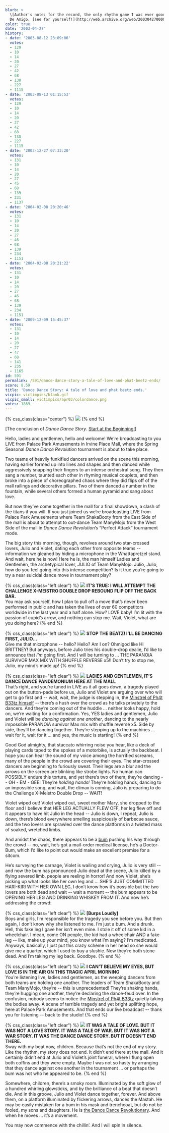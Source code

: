 ```yaml
---
blurb: >
  \[Author's note: for the record, the only rhythm game I was ever good was was Samba
  De Amigo. [see for yourself!](http://web.archive.org/web/20030427000000/http://www.gamespy.com/fargo/november00/samba/)\]
color: true
date: '2003-04-27'
history:
- date: '2003-08-12 23:09:06'
  votes:
  - 129
  - 10
  - 14
  - 20
  - 27
  - 42
  - 68
  - 138
  - 227
  - 1115
- date: '2003-08-13 01:15:53'
  votes:
  - 129
  - 10
  - 14
  - 20
  - 27
  - 42
  - 68
  - 138
  - 227
  - 1115
- date: '2003-12-27 07:33:20'
  votes:
  - 131
  - 10
  - 14
  - 20
  - 27
  - 45
  - 68
  - 139
  - 231
  - 1137
- date: '2004-02-08 20:20:46'
  votes:
  - 131
  - 10
  - 14
  - 20
  - 27
  - 46
  - 68
  - 139
  - 234
  - 1151
- date: '2004-02-08 20:21:22'
  votes:
  - 131
  - 10
  - 14
  - 20
  - 27
  - 46
  - 68
  - 139
  - 234
  - 1151
- date: '2009-12-09 15:45:37'
  votes:
  - 131
  - 10
  - 14
  - 20
  - 27
  - 47
  - 68
  - 141
  - 235
  - 1165
id: 591
permalink: /591/dance-dance-story-a-tale-of-love-and-phat-beetz-ends/
score: 8.59
title: 'Dance Dance Story: A tale of love and phat beetz ends.'
vicpic: victimpics/blank.gif
vicpic_small: victimpics/apr03/colordance.png
votes: 1869
---
```


{% css_class(class="center") %}
![](/img/victimpics/apr03/colordancebig.png)
{% end %}
  
 \[The conclusion of *Dance Dance Story*. [Start at the
Beginning!](@/victim/586.md)\]

Hello, ladies and gentlemen, hello and welcome! We’re broadcasting to
you LIVE from Palace Park Amusements in Irvine Place Mall, where the
Spring Seasonal *Dance Dance Revolution* tournament is about to take
place.

Two teams of heavily funkified dancers arrived on the scene this
morning, having earlier formed up into lines and shapes and then danced
while aggressively snapping their fingers to an intense orchestral song.
They then sang a number, taunted each other in rhyming musical couplets,
and then broke into a piece of choreographed chaos where they did flips
off of the mall railings and decorative pillars. Two of them danced a
number in the fountain, while several others formed a human pyramid and
sang about love.

But now they’ve come together in the mall for a final showdown, a clash
of the titans if you will. If you just joined us we’re broadcasting LIVE
from Palace Park Amusements where Team ShakaBooty from the East Side of
the mall is about to attempt to out-dance Team ManyMojo from the West
Side of the mall in *Dance Dance Revolution*’s “Perfect Attack”
tournament mode.

The big story this morning, though, revolves around two star-crossed
lovers, Julio and Violet, dating each other from opposite teams --
information we gleaned by hiding a microphone in the Whattapretzel
stand. And wait, here he is now! Here he is, the man himself Ladies and
Gentlemen, the archetypical lover, JULIO of Team ManyMojo. Julio, Julio,
how do you feel going into this intense competition? Is it true you’re
going to try a near suicidal dance move in tournament play?

{% css_class(class="left clear") %}
[![](/img/victimpics/apr03/dance2.gif)](@/victim/587.md) **IT’S TRUE:
I WILL ATTEMPT THE CHALLENGE X-MEISTRO DOUBLE DROP REBOUND FLIP OFF THE
BACK BAR.**  
 You may ask yourself, how I plan to pull off a move that’s never been
performed in public and has taken the lives of over 60 competitors
worldwide in the last year and a half alone. How? LOVE baby! I’m lit
with the passion of cupid’s arrow, and nothing can stop me. Wait,
Violet, what are you doing here?
{% end %}

{% css_class(class="left clear") %}
[![](/img/victimpics/apr03/dance3.gif)](@/victim/588.md) **STOP THE
BEATZ! I’LL BE DANCING FIRST, JULIO...**  
 Give me that microphone -- hello? Hello? Am I on? Ohmigod like HI
BRITTNEY! But anyways, before Julio tries his double-drop dealie, I’d
like to announce that *I’m* going first. And I will be turning to ...
THE PARANOiA SURVIVOR MAX MIX WITH SHUFFLE REVERSE x5!! Don’t try to
stop me, Julio, my mind’s made up!
{% end %}

{% css_class(class="left clear") %}
[![](/img/victimpics/jul02/microphone.gif)](@/victim/404.md) **LADIES
AND GENTLEMEN, IT’S DANCE DANCE PANDEMONIUM HERE AT THE MALL**  
 That’s right, and you’re tuned in LIVE as it all goes down, a tragedy
played out on the button-pads before us, Julio and Violet are arguing
over who will get to go first and -- wait, wait, the judge is stepping
in, the [Minstrel of Ph4t B33tz himself](@/victim/586.md) -- there’s
a hush over the crowd as he talks privately to the dancers. And they’re
coming out of the huddle ... neither looks happy, hold on, we’re waiting
for a confirmation. Yes, YES ladies and gentlemen, Julio and Violet will
be *dancing against one another*, dancing to the nearly impossible
PARANOiA survivor Max mix with shuffle reverse x5. Side by side, they’ll
be dancing together. They’re stepping up to the machines ... wait for
it, wait for it ... and yes, the music is starting!
{% end %}

Good God almighty, that staccato whirring noise you hear, like a deck of
playing cards taped to the spokes of a motorbike, is actually the
backbeat. I hope you can hear the sound of my voice among the horrified
screams, many of the people in the crowd are covering their eyes. The
star-crossed dancers are beginning to furiously sweat. Their legs are a
blur and the arrows on the screen are blinking like strobe lights. No
human can POSSIBLY endure this torture, and yet there’s two of them,
they’re dancing -- OH - EM - GEE! They’re *holding hands!* They’re
holding hands, dancing to an impossible song, and wait, the climax is
coming, Julio is preparing to do the Challenge X-Meistro Double Drop --
WAIT!

Violet wiped out! Violet wiped out, sweet mother Mary, she dropped to
the floor and I believe that HER LEG ACTUALLY FLEW OFF, her leg flew off
and it appears to have hit Julio in the head -- Julio is down, I repeat,
Julio is down, there’s blood everywhere smelling suspiciously of
barbecue sauce, and the two lovers are sprawled over the dance platforms
in a twisted mass of soaked, wretched limbs.

And amidst the chaos, there appears to be a [bum](@/victim/590.md)
pushing his way through the crowd -- no, wait, he’s got a mail-order
medical license, he’s a Doctor-Bum, which I’d like to point out would
make an excellent premise for a sitcom.

He’s surveying the carnage, Violet is wailing and crying, Julio is very
still -- and now the bum has pronounced Julio dead at the scene, Julio
killed by a flying severed limb, people are reeling in horror! And now
Violet, she’s picking up what looks like her own leg and ... SHE’S JUST
COMMITTED HARI-KIRI WITH HER OWN LEG, I don’t know how it’s possible but
the two lovers are both dead and wait -- wait a moment -- the bum
appears to be OPENING HER LEG AND DRINKING WHISKEY FROM IT. And now he’s
addressing the crowd:

{% css_class(class="left clear") %}
[![](/img/victimpics/apr03/dance5.gif)](@/victim/590.md) **\[Burps
Loudly\]**  
 Boys and girls, I’m responsible for the tragedy you see before you. But
then again, I don’t know why she listened to me. I’m just a bum. And a
drunk. Hell, this fake leg I gave her isn’t even mine. I stole it off of
some kid in a wheelchair. I mean, come ON people, the kid had a
wheelchair AND a fake leg -- like, make up your mind, you know what I’m
saying? I’m medicated. Anyways, basically, I just put this crazy scheme
in her head so she would give me a quarter, which I used to buy a
slushie. Now they’re both stone dead. And I’m taking my leg back.
Goodbye.
{% end %}

{% css_class(class="left clear") %}
[![](/img/victimpics/jul02/microphone.gif)](@/victim/404.md) **I CAN’T
BELIEVE MY EYES, BUT LOVE IS IN THE AIR ON THIS TRAGIC APRIL MORNING**  
 You’re listening live, ladies and gentlemen, as the weeping dancers
from both teams are holding one another. The leaders of Team ShakaBooty
and Team ManyMojo, they’re -- this is unprecedented! They’re shaking
hands, they’re hugging one another, they’re declaring the dance-feud
over. In the confusion, nobody seems to notice the [Minstrel of Ph4t
B33tz](@/victim/586.md) quietly taking the bodies away. A scene of
terrible tragedy and yet bright uplifting hope, here at Palace Park
Amusements. And that ends our live broadcast -- thank you for listening
-- back to the studio!
{% end %}

{% css_class(class="left clear") %}
[![](/img/victimpics/apr03/dance1.gif)](@/victim/586.md) **IT WAS A
TALE OF LOVE. BUT IT WAS NOT A LOVE STORY. IT WAS A TALE OF WAR. BUT IT
WAS NOT A WAR STORY. IT WAS THE DANCE DANCE STORY. BUT IT DOESN’T END
THERE.**  
 Sway with my beat now, children. Because that’s not the end of my
story. Like the rhythm, my story does not end. It didn’t end there at
the mall. And it certainly didn’t end at Julio and Violet’s joint
funeral, where I flung open both coffins and they were empty. Maybe I
was not so hasty by arranging that they dance against one another in the
tournament ... or perhaps the bum was not who he appeared to be.
{% end %}

Somewhere, children, there’s a smoky room. Illuminated by the soft glow
of a hundred whirling glowsticks, and by the brilliance of a beat that
doesn’t die. And in this groove, Julio and Violet dance together,
forever. And above them, on a platform illuminated by flickering arrows,
dances the Mastah. He may be easily mistaken for a bum in his mask and
trenchcoat, but do not be fooled, my sons and daughters. He is [the
Dance Dance Revolutionary](@/victim/64.md). And when he moves ...
it’s a movement.

You may now commence with the chillin’. And I will spin in silence.
